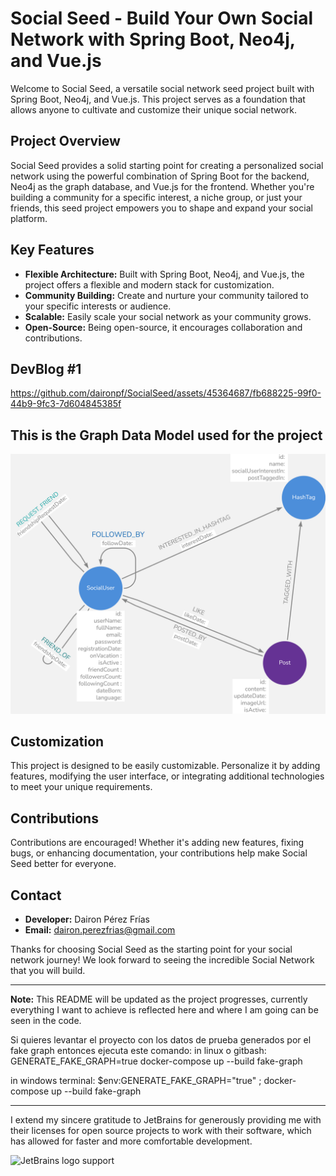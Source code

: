 # Social Seed - Build Your Own Social Network with Spring Boot, Neo4j, and Vue.js

Welcome to Social Seed, a versatile social network seed project built with Spring Boot, Neo4j, and Vue.js. This project serves as a foundation that allows anyone to cultivate and customize their unique social network.

## Project Overview

Social Seed provides a solid starting point for creating a personalized social network using the powerful combination of Spring Boot for the backend, Neo4j as the graph database, and Vue.js for the frontend. Whether you're building a community for a specific interest, a niche group, or just your friends, this seed project empowers you to shape and expand your social platform.

## Key Features

- **Flexible Architecture:** Built with Spring Boot, Neo4j, and Vue.js, the project offers a flexible and modern stack for customization.
- **Community Building:** Create and nurture your community tailored to your specific interests or audience.
- **Scalable:** Easily scale your social network as your community grows.
- **Open-Source:** Being open-source, it encourages collaboration and contributions.

## DevBlog #1
https://github.com/daironpf/SocialSeed/assets/45364687/fb688225-99f0-44b9-9fc3-7d604845385f

## This is the Graph Data Model used for the project
![This is the Graph Data Model used for the project](https://github.com/daironpf/SocialSeed/blob/main/Neo4j/Graph%20Data%20Model/SocialSeed%20(SS).png)

<!--
## Getting Started

1. Clone the repository: `git clone git@github.com:daironpf/SocialSeed.git`
2. Set up your Neo4j database and update properties in `application.properties`.
3. Navigate to the `frontend` directory and install Vue.js dependencies: `cd frontend && npm install`
4. Run the Vue.js application: `npm run serve`
5. Run the Spring Boot application: `./mvnw spring-boot:run`
-->

## Customization

This project is designed to be easily customizable. Personalize it by adding features, modifying the user interface, or integrating additional technologies to meet your unique requirements.

## Contributions

Contributions are encouraged! Whether it's adding new features, fixing bugs, or enhancing documentation, your contributions help make Social Seed better for everyone.

## Contact

- **Developer:** Dairon Pérez Frías
- **Email:** dairon.perezfrias@gmail.com

Thanks for choosing Social Seed as the starting point for your social network journey! We look forward to seeing the incredible Social Network that you will build.

---

**Note:** This README will be updated as the project progresses, currently everything I want to achieve is reflected here and where I am going can be seen in the code.


Si quieres levantar el proyecto con los datos de prueba generados por el fake graph entonces ejecuta este comando:
in linux o gitbash:
GENERATE_FAKE_GRAPH=true docker-compose up --build fake-graph

in windows terminal:
$env:GENERATE_FAKE_GRAPH="true" ; docker-compose up --build fake-graph

---

I extend my sincere gratitude to JetBrains for generously providing me with their licenses for open source projects to work with their software, which has allowed for faster and more comfortable development.

![JetBrains logo support](https://resources.jetbrains.com/storage/products/company/brand/logos/jb_beam.svg)
